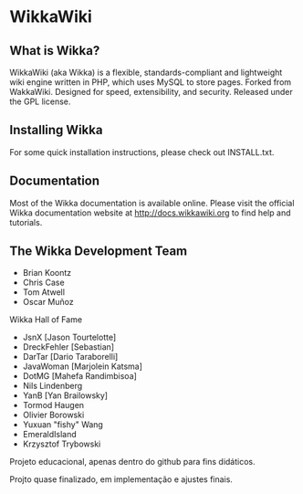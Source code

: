 WikkaWiki
=========

What is Wikka?
--------------
WikkaWiki (aka Wikka) is a flexible, standards-compliant and lightweight wiki engine written in PHP, which uses MySQL to store pages. Forked from WakkaWiki. Designed for speed, extensibility, and security. Released under the GPL license.

Installing Wikka
----------------
For some quick installation instructions, please check out INSTALL.txt.

Documentation
-------------
Most of the Wikka documentation is available online. Please visit the
official Wikka documentation website at http://docs.wikkawiki.org to
find help and tutorials.

The Wikka Development Team
--------------------------

- Brian Koontz
- Chris Case
- Tom Atwell
- Oscar Muñoz

Wikka Hall of Fame
- JsnX [Jason Tourtelotte]
- DreckFehler [Sebastian]
- DarTar [Dario Taraborelli]
- JavaWoman [Marjolein Katsma]
- DotMG [Mahefa Randimbisoa]
- Nils Lindenberg
- YanB [Yan Brailowsky]
- Tormod Haugen
- Olivier Borowski
- Yuxuan "fishy" Wang
- EmeraldIsland
- Krzysztof Trybowski


Projeto educacional, apenas dentro do github para fins didáticos. 

Projto quase finalizado, em implementação e ajustes finais.
